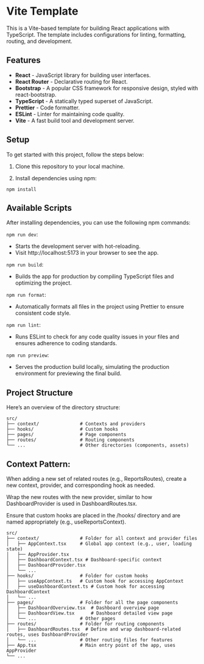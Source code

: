 # Vite Template

This is a Vite-based template for building React applications with TypeScript. The template includes configurations for linting, formatting, routing, and development.

## Features

- **React** - JavaScript library for building user interfaces.
- **React Router** - Declarative routing for React.
- **Bootstrap** - A popular CSS framework for responsive design, styled with react-bootstrap.
- **TypeScript** - A statically typed superset of JavaScript.
- **Prettier** - Code formatter.
- **ESLint** - Linter for maintaining code quality.
- **Vite** - A fast build tool and development server.

## Setup

To get started with this project, follow the steps below:

1. Clone this repository to your local machine.

2. Install dependencies using npm:

`npm install`

## Available Scripts

After installing dependencies, you can use the following npm commands:

`npm run dev`:

- Starts the development server with hot-reloading.
- Visit http://localhost:5173 in your browser to see the app.

`npm run build`:

- Builds the app for production by compiling TypeScript files and optimizing the project.

`npm run format`:

- Automatically formats all files in the project using Prettier to ensure consistent code style.

`npm run lint`:

- Runs ESLint to check for any code quality issues in your files and ensures adherence to coding standards.

`npm run preview`:

- Serves the production build locally, simulating the production environment for previewing the final build.

## Project Structure

Here’s an overview of the directory structure:

```
src/
├── context/               # Contexts and providers
├── hooks/                 # Custom hooks
├── pages/                 # Page components
├── routes/                # Routing components
└── ...                    # Other directories (components, assets)
```

## Context Pattern:

When adding a new set of related routes (e.g., ReportsRoutes), create a new context, provider, and corresponding hook as needed.

Wrap the new routes with the new provider, similar to how DashboardProvider is used in DashboardRoutes.tsx.

Ensure that custom hooks are placed in the /hooks/ directory and are named appropriately (e.g., useReportsContext).

```
src/
├── context/               # Folder for all context and provider files
│   ├── AppContext.tsx     # Global app context (e.g., user, loading state)
│   ├── AppProvider.tsx
│   ├── DashboardContext.tsx # Dashboard-specific context
│   ├── DashboardProvider.tsx
│   └── ...
├── hooks/                 # Folder for custom hooks
│   ├── useAppContext.ts   # Custom hook for accessing AppContext
│   ├── useDashboardContext.ts # Custom hook for accessing DashboardContext
│   └── ...
├── pages/                 # Folder for all the page components
│   ├── DashboardOverview.tsx  # Dashboard overview page
│   ├── DashboardView.tsx      # Dashboard detailed view page
│   └── ...                # Other pages
├── routes/                # Folder for routing components
│   ├── DashboardRoutes.tsx  # Define and wrap dashboard-related routes, uses DashboardProvider
│   └── ...                # Other routing files for features
├── App.tsx                # Main entry point of the app, uses AppProvider
└── ...
```
